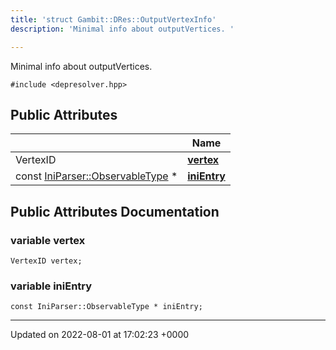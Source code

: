 ```yaml
---
title: 'struct Gambit::DRes::OutputVertexInfo'
description: 'Minimal info about outputVertices. '

---
```









Minimal info about outputVertices. 


`#include <depresolver.hpp>`

## Public Attributes

|                | Name           |
| -------------- | -------------- |
| VertexID | **[vertex](/documentation/code/classes/structgambit_1_1dres_1_1outputvertexinfo/#variable-vertex)**  |
| const [IniParser::ObservableType](/documentation/code/classes/structgambit_1_1iniparser_1_1types_1_1observable/) * | **[iniEntry](/documentation/code/classes/structgambit_1_1dres_1_1outputvertexinfo/#variable-inientry)**  |

## Public Attributes Documentation

### variable vertex

```
VertexID vertex;
```


### variable iniEntry

```
const IniParser::ObservableType * iniEntry;
```


-------------------------------

Updated on 2022-08-01 at 17:02:23 +0000